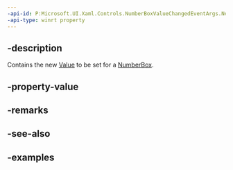 ```yaml
---
-api-id: P:Microsoft.UI.Xaml.Controls.NumberBoxValueChangedEventArgs.NewValue
-api-type: winrt property
---
```


## -description

Contains the new [Value](numberbox_value.md) to be set for a [NumberBox](numberbox.md).


## -property-value

## -remarks

## -see-also

## -examples

